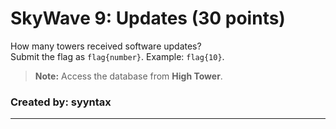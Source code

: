 <h1> SkyWave 9: Updates (30 points)</h1>
<p> How many towers received software updates?<br>Submit the flag as <code>flag{number}</code>. Example: <code>flag{10}</code>.</p>
<blockquote><strong>Note:</strong> Access the database from <b>High Tower</b>.</blockquote>
<h3> Created by: <b>syyntax</b></h3>
<hr>
